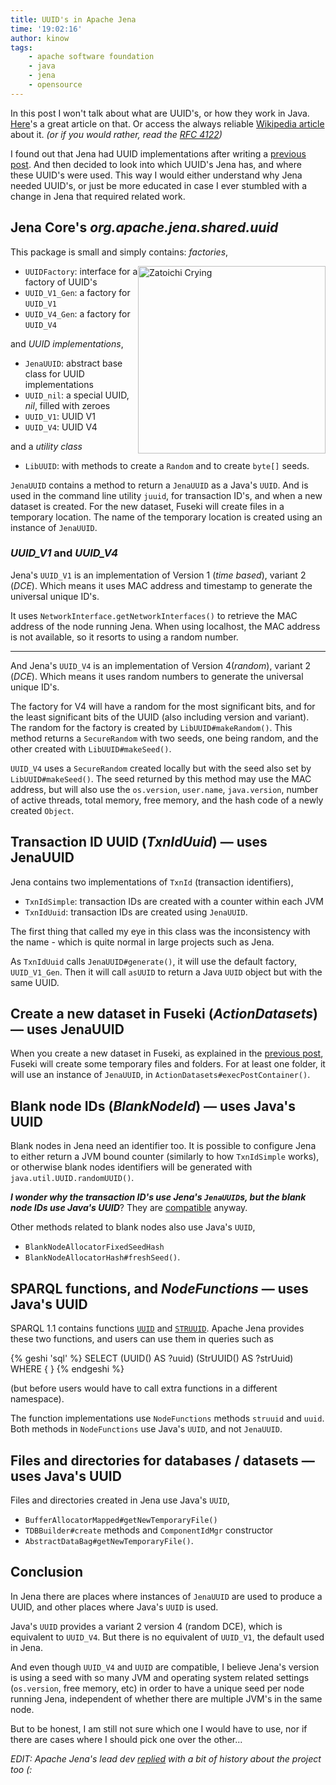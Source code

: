 ```yaml
---
title: UUID's in Apache Jena
time: '19:02:16'
author: kinow
tags:
    - apache software foundation
    - java
    - jena
    - opensource
---
```


In this post I won't talk about what are UUID's, or how they work in Java.
[Here](https://www.baeldung.com/java-uuid)'s a great article on that. Or access the always reliable [Wikipedia article](https://en.wikipedia.org/wiki/Universally_unique_identifier)
about it. _(or if you would rather, read the [RFC 4122](http://www.ietf.org/rfc/rfc4122.txt))_

I found out that Jena had UUID implementations after writing a 
[previous post]({{pcurl('2018/05/29/what-happens-when-you-create-a-new-dataset-in-apache-jena-fuseki')}}).
And then decided to look into which UUID's Jena has, and where these UUID's
were used. This way I would either understand why Jena needed UUID's, or
just be more educated in case I ever stumbled with a change in Jena that
required related work.

## Jena Core's _org.apache.jena.shared.uuid_

This package is small and simply contains: _factories_,

<a href="https://www.deviantart.com/kinow/art/Zatoichi-Crying-from-A-Tale-of-Zatoichi-758902187"><img style="float: right; height: 300px;" class="ui image" src="{{assets['zatoichi_crying']}}" alt="Zatoichi Crying" /></a>

- `UUIDFactory`: interface for a factory of UUID's
- `UUID_V1_Gen`: a factory for `UUID_V1`
- `UUID_V4_Gen`: a factory for `UUID_V4`

and _UUID implementations_,

- `JenaUUID`: abstract base class for UUID implementations
- `UUID_nil`: a special UUID, _nil_, filled with zeroes
- `UUID_V1`: UUID V1
- `UUID_V4`: UUID V4

and a _utility class_

- `LibUUID`: with methods to create a `Random` and to create `byte[]` seeds.

`JenaUUID` contains a method to return a `JenaUUID` as a Java's `UUID`. And is used
in the command line utility `juuid`, for transaction ID's, and when a new
dataset is created. For the new dataset, Fuseki will create files in a temporary
location. The name of the temporary location is created using an instance of
`JenaUUID`.

### _UUID_V1_ and _UUID_V4_

Jena's `UUID_V1` is an implementation of Version 1 (_time based_),
variant 2 (_DCE_). Which means it uses MAC address and
timestamp to generate the universal unique ID's.

It uses `NetworkInterface.getNetworkInterfaces()` to retrieve the MAC
address of the node running Jena. When using localhost, the MAC
address is not available, so it resorts to using a random number.

----

And Jena's `UUID_V4` is an implementation of Version 4(_random_),
variant 2 (_DCE_). Which means it uses random numbers to generate
the universal unique ID's.

The factory for V4 will have a random for the most significant bits,
and for the least significant bits of the UUID (also including version
and variant). The random for the factory is created by `LibUUID#makeRandom()`.
This method returns a `SecureRandom` with two seeds, one being random, and
the other created with `LibUUID#makeSeed()`.

`UUID_V4` uses a `SecureRandom` created locally but with the seed also set by
`LibUUID#makeSeed()`. The seed returned by this method may use the
MAC address, but will also use the `os.version`, `user.name`, `java.version`,
number of active threads, total memory, free memory, and the hash code
of a newly created `Object`.

## Transaction ID UUID (_TxnIdUuid_) &mdash; uses JenaUUID

Jena contains two implementations of `TxnId` (transaction identifiers),

- `TxnIdSimple`: transaction IDs are created with a counter within each JVM
- `TxnIdUuid`: transaction IDs are created using `JenaUUID`.

The first thing that called my eye in this class was the inconsistency with the
name - which is quite normal in large projects such as Jena.

As `TxnIdUuid` calls `JenaUUID#generate()`, it will use the default factory,
`UUID_V1_Gen`. Then it will call `asUUID` to return a Java `UUID` object but
with the same UUID.

## Create a new dataset in Fuseki (_ActionDatasets_) &mdash; uses JenaUUID

When you create a new dataset in Fuseki, as explained in the
[previous post]({{pcurl('2018/05/29/what-happens-when-you-create-a-new-dataset-in-apache-jena-fuseki')}}),
Fuseki will create some temporary files and folders. For at least one folder, it will
use an instance of `JenaUUID`, in `ActionDatasets#execPostContainer()`.

## Blank node IDs (_BlankNodeId_) &mdash; uses Java's UUID

Blank nodes in Jena need an identifier too. It is possible to configure Jena
to either return a JVM bound counter (similarly to how `TxnIdSimple` works),
or otherwise blank nodes identifiers will be generated with
`java.util.UUID.randomUUID()`.

_**I wonder why the transaction ID's use Jena's `JenaUUID`s, but the blank
node IDs use Java's UUID**_? They are [compatible](https://github.com/apache/jena/blob/7b011c30b6bf54db44b5b14408f103009adbdd67/jena-core/src/test/java/org/apache/jena/shared/uuid/TestUUID_JRE.java) anyway.

Other methods related to blank nodes also use Java's `UUID`,

- `BlankNodeAllocatorFixedSeedHash`
- `BlankNodeAllocatorHash#freshSeed()`.

## SPARQL functions, and _NodeFunctions_ &mdash; uses Java's UUID

SPARQL 1.1 contains functions [`UUID`](https://www.w3.org/TR/sparql11-query/#func-uuid) and
[`STRUUID`](https://www.w3.org/TR/sparql11-query/#func-struuid). Apache Jena provides
these two functions, and users can use them in queries such as

{% geshi 'sql' %}
SELECT (UUID() AS ?uuid) (StrUUID() AS ?strUuid) WHERE { }
{% endgeshi %} 

(but before users would have to call extra functions in a different namespace).

The function implementations use `NodeFunctions` methods `struuid` and `uuid`. Both methods in
`NodeFunctions` use Java's `UUID`, and not `JenaUUID`.

## Files and directories for databases / datasets &mdash; uses Java's UUID

Files and directories created in Jena use Java's `UUID`,

- `BufferAllocatorMapped#getNewTemporaryFile()`
- `TDBBuilder#create` methods and `ComponentIdMgr` constructor
- `AbstractDataBag#getNewTemporaryFile()`.

## Conclusion

In Jena there are places where instances of `JenaUUID` are used to produce a
UUID, and other places where Java's `UUID` is used.

Java's `UUID` provides a variant 2 version 4 (random DCE), which is equivalent to
`UUID_V4`. But there is no equivalent of `UUID_V1`, the default used in Jena.

And even though `UUID_V4` and `UUID` are compatible, I believe Jena's version is using
a seed with so many JVM and operating system related settings (`os.version`, free memory, etc)
in order to have a unique seed per node running Jena, independent of whether there
are multiple JVM's in the same node.

But to be honest, I am still not sure which one I would have to use, nor if there are
cases where I should pick one over the other...

_EDIT: Apache Jena's lead dev [replied](https://markmail.org/thread/vnys264p4c6lkc6l#query:+page:1+mid:raa7gaxconcnqbzp+state:results) with a bit of history about the project too (:_
